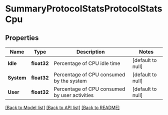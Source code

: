 # SummaryProtocolStatsProtocolStatsCpu

## Properties
Name | Type | Description | Notes
------------ | ------------- | ------------- | -------------
**Idle** | **float32** | Percentage of CPU idle time | [default to null]
**System** | **float32** | Percentage of CPU consumed by the system | [default to null]
**User** | **float32** | Percentage of CPU consumed by user activities | [default to null]

[[Back to Model list]](../README.md#documentation-for-models) [[Back to API list]](../README.md#documentation-for-api-endpoints) [[Back to README]](../README.md)


